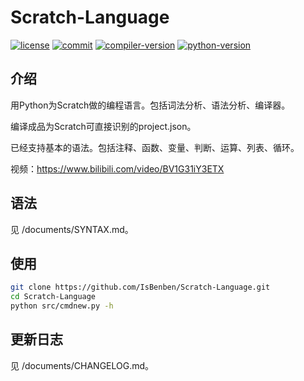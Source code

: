 # Scratch-Language

[![license](https://img.shields.io/github/license/IsBenben/Scratch-Language)](https://github.com/IsBenben/Scratch-Language/blob/main/LICENSE)
[![commit](https://img.shields.io/github/last-commit/IsBenben/Scratch-Language)](https://github.com/IsBenben/Scratch-Language/commits/main)
[![compiler-version](https://img.shields.io/badge/version-1.1.1-orange)](#)
[![python-version](https://img.shields.io/badge/python-3.11%20|%203.12%20|%203.13-blue)](#)

## 介绍

用Python为Scratch做的编程语言。包括词法分析、语法分析、编译器。

编译成品为Scratch可直接识别的project.json。

已经支持基本的语法。包括注释、函数、变量、判断、运算、列表、循环。

视频：<https://www.bilibili.com/video/BV1G31iY3ETX>

## 语法

见 /documents/SYNTAX.md。

## 使用

```bash
git clone https://github.com/IsBenben/Scratch-Language.git
cd Scratch-Language
python src/cmdnew.py -h
```

## 更新日志

见 /documents/CHANGELOG.md。

